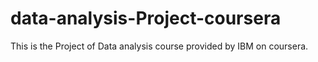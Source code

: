 # data-analysis-Project-coursera
This is the Project of Data analysis course provided by IBM on coursera.

